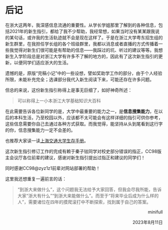 # 后记

在浙大这两年，我深感信息流通的重要性。从学长学姐那里了解到的各种信息，包括2021年的新生指引，都给了我不少帮助，我经常想，如果当时没有某某跟我说的某句话，或许我的生活轨迹就不会是现在这样了。于是在浙江大学粤东招生组的新生群里，在我担任学长组的各个班级群里，我都以消息或者直播的方式传播着一些我觉得对新生们很可能是有帮助的信息——我踩过的坑、听过的建议等等。我想新生入学阶段总是对浙江大学有许多不了解的地方的，因此有了这次新生指引的更新，以便同学们适应浙大的生活。

遗憾的是，原版“完稿小记”中的一些设想，譬如奖助学工作的部分，由于个人经验所限，未能补充完全；选课部分我代入新生阅读下来，可能还存在许多问题。

但总的来说，这份新生指引称得上是事无巨细了，如好神奇所述：

> 可以称得上一小本浙江大学基础知识大百科

在此需要告诉各位新同学的是，大学中最重要的能力之一，是**信息搜集能力**，在以后的本科生活，乃至校园以外，应该都不太可能会有这样详细的指引可供你参考，这些信息需要你自己去通过各种方式获取。而我觉得，能坚持从头到尾看到这行字的你，信息搜集能力一定不会差的。

也推荐大家读一读[上海交通大学生存手册](https://survivesjtu.gitbook.io/survivesjtumanual/li-zhi-pian/huan-ying-lai-dao-shang-hai-jiao-tong-da-xue)。

这次新生指引修订工作的完成有赖于秦子铉同学对校史部分错误的指正，CC98版主会议厅各位前辈的建议，感谢对新生指引提出过指正和建议的同学们！

同时感谢CC98@zyz1z1前辈对网站部署的帮助！

这里我还想重复一遍前言的话：

> “到浙大来做什么”，这个问题我无法给予大家回答，但我会尽我所能，告诉大家“浙大有什么”“到浙大来能做什么”。而至于“将来毕业后成为什么样的人”，需要诸位在四年的摸爬滚打中不断探索，找到属于自己的答案。

<p align="right">minifull</p>
<p align="right">2023年8月11日</p>

